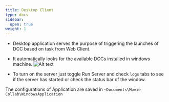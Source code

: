 ```yaml
---
title: Desktop Client
type: docs
sidebar:
  open: true
weight: 1
---
```

- Desktop application serves the purpose of triggering the launches of DCC based on task from Web Client.
- It automatically looks for the available DCCs installed in windows machine.
![Alt text](/MovieCollab/MCStandalonev2.png)

- To turn on the server just toggle Run Server and check `logs` tabs to see if the server has started or check the status bar of the window.

The configurations of Application are saved in `~Documents\Movie Collab\WindowsApplication`